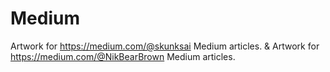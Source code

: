 # Medium
Artwork for https://medium.com/@skunksai Medium articles.
& 
Artwork for https://medium.com/@NikBearBrown Medium articles.


